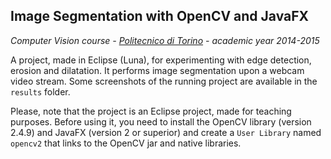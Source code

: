 ## Image Segmentation with OpenCV and JavaFX

*Computer Vision course - [Politecnico di Torino](http://www.polito.it) - academic year 2014-2015*

A project, made in Eclipse (Luna), for experimenting with edge detection, erosion and dilatation. It performs image segmentation upon a webcam video stream. Some screenshots of the running project are available in the `results` folder.

Please, note that the project is an Eclipse project, made for teaching purposes. Before using it, you need to install the OpenCV library (version 2.4.9) and JavaFX (version 2 or superior) and create a `User Library` named `opencv2` that links to the OpenCV jar and native libraries.
